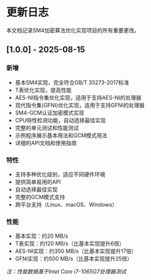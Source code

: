 # 更新日志

本文档记录SM4加密算法优化实现项目的所有重要更改。

## [1.0.0] - 2025-08-15

### 新增

- 基本SM4实现，完全符合GB/T 35273-2017标准
- T表优化实现，提高性能
- AES-NI指令集优化实现，适用于支持AES-NI的处理器
- 现代指令集(GFNI)优化实现，适用于支持GFNI的处理器
- SM4-GCM认证加密模式实现
- CPU特性检测功能，自动选择最佳实现
- 完整的单元测试和性能测试
- 示例程序展示基本用法和GCM模式用法
- 详细的API文档和使用指南

### 特性

- 支持多种优化级别，适应不同硬件环境
- 提供简单易用的API
- 自动选择最佳实现
- 完整的GCM模式支持
- 跨平台支持（Linux、macOS、Windows）

### 性能

- 基本实现：约20 MB/s
- T表实现：约120 MB/s（比基本实现提升6倍）
- AES-NI实现：约350 MB/s（比基本实现提升17倍）
- GFNI实现：约500 MB/s（比基本实现提升25倍）

*注：性能数据基于Intel Core i7-1065G7处理器测试*